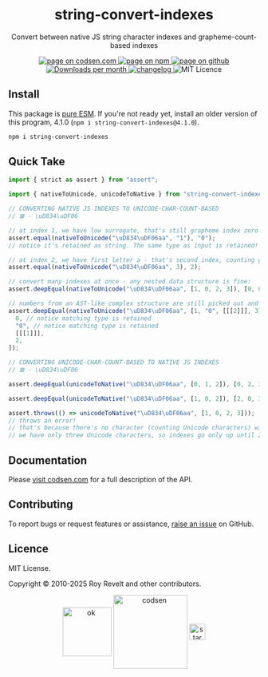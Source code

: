 <h1 align="center">string-convert-indexes</h1>

<p align="center">Convert between native JS string character indexes and grapheme-count-based indexes</p>

<p align="center">
  <a href="https://codsen.com/os/string-convert-indexes" rel="nofollow noreferrer noopener">
    <img src="https://img.shields.io/badge/-codsen-blue?style=flat-square" alt="page on codsen.com">
  </a>
  <a href="https://www.npmjs.com/package/string-convert-indexes" rel="nofollow noreferrer noopener">
    <img src="https://img.shields.io/badge/-npm-blue?style=flat-square" alt="page on npm">
  </a>
  <a href="https://github.com/codsen/codsen/tree/main/packages/string-convert-indexes" rel="nofollow noreferrer noopener">
    <img src="https://img.shields.io/badge/-github-blue?style=flat-square" alt="page on github">
  </a>
  <a href="https://npmcharts.com/compare/string-convert-indexes?interval=30" rel="nofollow noreferrer noopener" target="_blank">
    <img src="https://img.shields.io/npm/dm/string-convert-indexes.svg?style=flat-square" alt="Downloads per month">
  </a>
  <a href="https://codsen.com/os/string-convert-indexes/changelog" rel="nofollow noreferrer noopener">
    <img src="https://img.shields.io/badge/changelog-here-brightgreen?style=flat-square" alt="changelog">
  </a>
  <img src="https://img.shields.io/badge/licence-MIT-brightgreen.svg?style=flat-square" alt="MIT Licence">
</p>

## Install

This package is [pure ESM](https://gist.github.com/sindresorhus/a39789f98801d908bbc7ff3ecc99d99c). If you're not ready yet, install an older version of this program, 4.1.0 (`npm i string-convert-indexes@4.1.0`).

```bash
npm i string-convert-indexes
```

## Quick Take

```js
import { strict as assert } from "assert";

import { nativeToUnicode, unicodeToNative } from "string-convert-indexes";

// CONVERTING NATIVE JS INDEXES TO UNICODE-CHAR-COUNT-BASED
// 𝌆 - \uD834\uDF06

// at index 1, we have low surrogate, that's still grapheme index zero
assert.equal(nativeToUnicode("\uD834\uDF06aa", "1"), "0");
// notice it's retained as string. The same type as input is retained!

// at index 2, we have first letter a - that's second index, counting graphemes
assert.equal(nativeToUnicode("\uD834\uDF06aa", 3), 2);

// convert many indexes at once - any nested data structure is fine:
assert.deepEqual(nativeToUnicode("\uD834\uDF06aa", [1, 0, 2, 3]), [0, 0, 1, 2]);

// numbers from an AST-like complex structure are still picked out and converted:
assert.deepEqual(nativeToUnicode("\uD834\uDF06aa", [1, "0", [[[2]]], 3]), [
  0, // notice matching type is retained
  "0", // notice matching type is retained
  [[[1]]],
  2,
]);

// CONVERTING UNICODE-CHAR-COUNT-BASED TO NATIVE JS INDEXES
// 𝌆 - \uD834\uDF06

assert.deepEqual(unicodeToNative("\uD834\uDF06aa", [0, 1, 2]), [0, 2, 3]);

assert.deepEqual(unicodeToNative("\uD834\uDF06aa", [1, 0, 2]), [2, 0, 3]);

assert.throws(() => unicodeToNative("\uD834\uDF06aa", [1, 0, 2, 3]));
// throws an error!
// that's because there's no character (counting Unicode characters) with index 3
// we have only three Unicode characters, so indexes go only up until 2
```

## Documentation

Please [visit codsen.com](https://codsen.com/os/string-convert-indexes/) for a full description of the API.

## Contributing

To report bugs or request features or assistance, [raise an issue](https://github.com/codsen/codsen/issues/new/choose) on GitHub.

## Licence

MIT License.

Copyright © 2010-2025 Roy Revelt and other contributors.

<p align="center"><img src="https://codsen.com/images/png-codsen-ok.png" width="98" alt="ok" align="center"> <img src="https://codsen.com/images/png-codsen-1.png" width="148" alt="codsen" align="center"> <img src="https://codsen.com/images/png-codsen-star-small.png" width="32" alt="star" align="center"></p>
